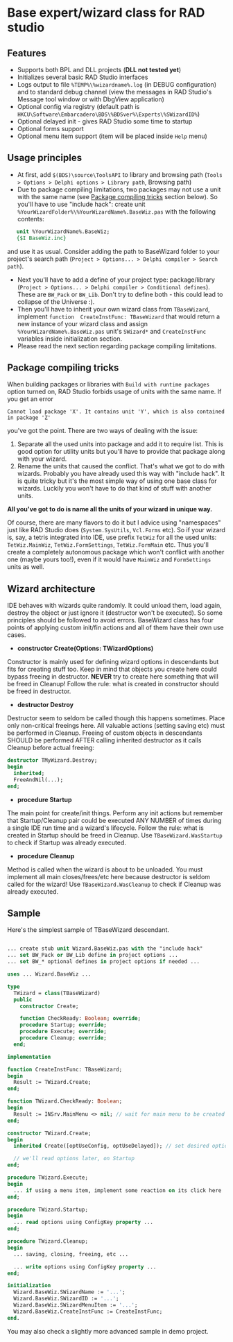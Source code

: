 Base expert/wizard class for RAD studio
=======================================

Features
--------

* Supports both BPL and DLL projects (**DLL not tested yet**)
* Initializes several basic RAD Studio interfaces
* Logs output to file `%TEMP%\%wizardname%.log` (in DEBUG configuration) and to standard debug channel (view the messages in RAD Studio's Message tool window or with DbgView application)
* Optional config via registry (default path is `HKCU\Software\Embarcadero\BDS\%BDSver%\Experts\%SWizardID%`)
* Optional delayed init - gives RAD Studio some time to startup
* Optional forms support
* Optional menu item support (item will be placed inside `Help` menu)

Usage principles
----------------

* At first, add `$(BDS)\source\ToolsAPI` to library and browsing path (`Tools > Options > Delphi options > Library path`, Browsing path)
* Due to package compiling limitations, two packages may not use a unit with the same name (see [Package compiling tricks](#package-compiling-tricks) section below). So you'll have to use "include hack": create unit `%YourWizardFolder%\%YourWizardName%.BaseWiz.pas` with the following contents:


```pascal
   unit %YourWizardName%.BaseWiz;
   {$I BaseWiz.inc}
```


and use it as usual. Consider adding the path to BaseWizard folder to your project's search path (`Project > Options... > Delphi compiler > Search path`).
* Next you'll have to add a define of your project type: package/library (`Project > Options... > Delphi compiler > Conditional defines`). These are `BW_Pack` or `BW_Lib`. Don't try to define both - this could lead to collapse of the Universe :).
* Then you'll have to inherit your own wizard class from `TBaseWizard`, implement `function  CreateInstFunc: TBaseWizard` that would return a new instance of your wizard class and assign `%YourWizardName%.BaseWiz.pas` unit's `SWizard*` and `CreateInstFunc` variables inside initialization section.
* Please read the next section regarding package compiling limitations.

Package compiling tricks
------------------------

When building packages or libraries with `Build with runtime packages` option turned on, RAD Studio forbids usage of units with the same name. If you get an error

`Cannot load package 'X'.
It contains unit 'Y', which is also contained in package 'Z'`

you've got the point.
There are two ways of dealing with the issue:

1. Separate all the used units into package and add it to require list. This is good option for utility units but you'll have to provide that package along with your wizard.
2. Rename the units that caused the conflict. That's what we got to do with wizards.
Probably you have already used this way with "include hack". It is quite tricky but it's the most simple way of using one base class for wizards. Luckily you won't have to do that kind of stuff with another units.

**All you've got to do is name all the units of your wizard in unique way.**

Of course, there are many flavors to do it but I advice using "namespaces" just like RAD Studio does (`System.SysUtils`, `Vcl.Forms` etc). So if your wizard is, say, a tetris integrated into IDE, use prefix `TetWiz` for all the used units: `TetWiz.MainWiz`, `TetWiz.FormSettings`, `TetWiz.FormMain` etc. Thus you'll create a completely autonomous package which won't conflict with another one (maybe yours too!), even if it would have `MainWiz` and `FormSettings` units as well.

Wizard architecture
-------------------

IDE behaves with wizards quite randomly. It could unload them, load again, destroy the object or just ignore it (destructor won't be executed). So some principles should be followed to avoid errors. BaseWizard class has four points of applying custom init/fin actions and all of them have their own use cases.

* **constructor Create(Options: TWizardOptions)**

Constructor is mainly used for defining wizard options in descendants but fits for creating stuff too. Keep in mind that objects you create here could bypass freeing in destructor. **NEVER** try to create here something that will be freed in Cleanup! Follow the rule: what is created in constructor should be freed in destructor.

* **destructor Destroy**

Destructor seem to seldom be called though this happens sometimes. Place only non-critical freeings here. All valuable actions (setting saving etc) must be performed in Cleanup. Freeing of custom objects in descendants SHOULD be performed AFTER calling inherited destructor as it calls Cleanup before actual freeing:

```pascal
destructor TMyWizard.Destroy;
begin
  inherited;
  FreeAndNil(...);
end;
```

* **procedure Startup**

The main point for create/init things. Perform any init actions but remember that Startup/Cleanup pair could be executed ANY NUMBER of times during a single IDE run time and a wizard's lifecycle. Follow the rule: what is created in Startup should be freed in Cleanup. Use `TBaseWizard.WasStartup` to check if Startup was already executed.

* **procedure Cleanup**

Method is called when the wizard is about to be unloaded. You must implement all main closes/frees/etc here because destructor is seldom called for the wizard! Use `TBaseWizard.WasCleanup` to check if Cleanup was already executed.


Sample
------

Here's the simplest sample of TBaseWizard descendant.

```pascal

... create stub unit Wizard.BaseWiz.pas with the "include hack"
... set BW_Pack or BW_Lib define in project options ...
... set BW_* optional defines in project options if needed ...

uses ... Wizard.BaseWiz ...

type
  TWizard = class(TBaseWizard)
  public
    constructor Create;

    function CheckReady: Boolean; override;
    procedure Startup; override;
    procedure Execute; override;
    procedure Cleanup; override;
  end;

implementation

function CreateInstFunc: TBaseWizard;
begin
  Result := TWizard.Create;
end;

function TWizard.CheckReady: Boolean;
begin
  Result := INSrv.MainMenu <> nil; // wait for main menu to be created
end;

constructor TWizard.Create;
begin
  inherited Create([optUseConfig, optUseDelayed]); // set desired options

  // we'll read options later, on Startup
end;

procedure TWizard.Execute;
begin
  ... if using a menu item, implement some reaction on its click here ...
end;

procedure TWizard.Startup;
begin
  ... read options using ConfigKey property ...
end;

procedure TWizard.Cleanup;
begin
  ... saving, closing, freeing, etc ...

  ... write options using ConfigKey property ...
end;

initialization
  Wizard.BaseWiz.SWizardName := '...';
  Wizard.BaseWiz.SWizardID := '...';
  Wizard.BaseWiz.SWizardMenuItem := '...';
  Wizard.BaseWiz.CreateInstFunc := CreateInstFunc;
end.
```

You may also check a slightly more advanced sample in demo project.